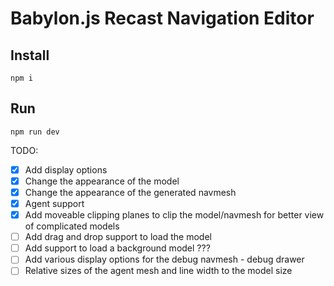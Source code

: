 # Babylon.js Recast Navigation Editor

## Install

`npm i`

## Run

`npm run dev`

TODO:
- [X] Add display options
- [X] Change the appearance of the model
- [X] Change the appearance of the generated navmesh
- [X] Agent support
- [X] Add moveable clipping planes to clip the model/navmesh for better view of complicated models
- [ ] Add drag and drop support to load the model
- [ ] Add support to load a background model ???
- [ ] Add various display options for the debug navmesh - debug drawer
- [ ] Relative sizes of the agent mesh and line width to the model size
